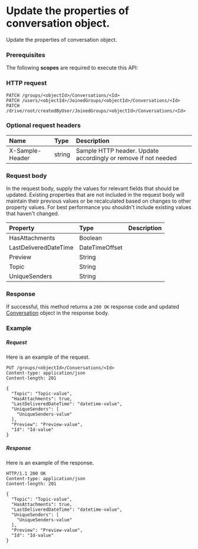 # Update the properties of conversation object.

Update the properties of conversation object.
### Prerequisites
The following **scopes** are required to execute this API: 
### HTTP request
<!-- { "blockType": "ignored" } -->
```http
PATCH /groups/<objectId>/Conversations/<Id>
PATCH /users/<objectId>/JoinedGroups/<objectId>/Conversations/<Id>
PATCH /drive/root/createdByUser/JoinedGroups/<objectId>/Conversations/<Id>
```
### Optional request headers
| Name       | Type | Description|
|:-----------|:------|:----------|
| X-Sample-Header  | string  | Sample HTTP header. Update accordingly or remove if not needed|

### Request body
In the request body, supply the values for relevant fields that should be updated. Existing properties that are not included in the request body will maintain their previous values or be recalculated based on changes to other property values. For best performance you shouldn't include existing values that haven't changed.

| Property	   | Type	|Description|
|:---------------|:--------|:----------|
|HasAttachments|Boolean||
|LastDeliveredDateTime|DateTimeOffset||
|Preview|String||
|Topic|String||
|UniqueSenders|String||

### Response
If successful, this method returns a `200 OK` response code and updated [Conversation](../resources/conversation.md) object in the response body.
### Example
##### Request
Here is an example of the request.
<!-- {
  "blockType": "request",
  "name": "update_conversation"
}-->
```http
PUT /groups/<objectId>/Conversations/<Id>
Content-type: application/json
Content-length: 201

{
  "Topic": "Topic-value",
  "HasAttachments": true,
  "LastDeliveredDateTime": "datetime-value",
  "UniqueSenders": [
    "UniqueSenders-value"
  ],
  "Preview": "Preview-value",
  "Id": "Id-value"
}
```
##### Response
Here is an example of the response.
<!-- {
  "blockType": "response",
  "truncated": false,
  "@odata.type": "microsoft.graph.conversation"
} -->
```http
HTTP/1.1 200 OK
Content-type: application/json
Content-length: 201

{
  "Topic": "Topic-value",
  "HasAttachments": true,
  "LastDeliveredDateTime": "datetime-value",
  "UniqueSenders": [
    "UniqueSenders-value"
  ],
  "Preview": "Preview-value",
  "Id": "Id-value"
}
```

<!-- uuid: 20f4e121-46a6-432c-acfd-f2816ca59b8e
2015-10-21 09:21:58 UTC -->
<!-- {
  "type": "#page.annotation",
  "description": "Update the properties of conversation object.",
  "keywords": "",
  "section": "documentation",
  "tocPath": ""
}-->